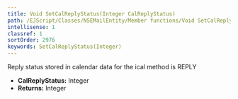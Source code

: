 ```yaml
---
title: Void SetCalReplyStatus(Integer CalReplyStatus)
path: /EJScript/Classes/NSEMailEntity/Member functions/Void SetCalReplyStatus(Integer p_0)
intellisense: 1
classref: 1
sortOrder: 2976
keywords: SetCalReplyStatus(Integer)
---
```



Reply status stored in calendar data for the ical method is REPLY



* **CalReplyStatus:** Integer
* **Returns:** Integer


